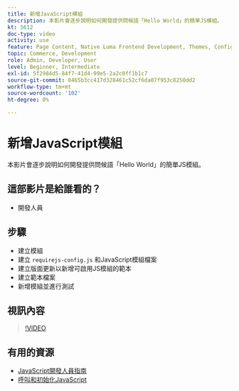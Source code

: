 ```yaml
---
title: 新增JavaScript模組
description: 本影片會逐步說明如何開發提供問候語「Hello World」的簡單JS模組。
kt: 5612
doc-type: video
activity: use
feature: Page Content, Native Luma Frontend Development, Themes, Configuration
topic: Commerce, Development
role: Admin, Developer, User
level: Beginner, Intermediate
exl-id: 5f2984d5-84f7-41d4-99e5-2a2c0ff1b1c7
source-git-commit: 8465b3cc417d328461c52cf6da07f953c8250dd2
workflow-type: tm+mt
source-wordcount: '102'
ht-degree: 0%

---
```


# 新增JavaScript模組

本影片會逐步說明如何開發提供問候語「Hello World」的簡單JS模組。

## 這部影片是給誰看的？

- 開發人員

## 步驟

- 建立模組
- 建立 `requirejs-config.js` 和JavaScript模組檔案
- 建立版面更新以新增可啟用JS模組的範本
- 建立範本檔案
- 新增模組並進行測試

## 視訊內容

>[!VIDEO](https://video.tv.adobe.com/v/35790?quality=12&learn=on)

## 有用的資源

- [JavaScript開發人員指南](https://developer.adobe.com/commerce/frontend-core/javascript/)
- [呼叫和初始化JavaScript](https://developer.adobe.com/commerce/frontend-core/javascript/init/)
